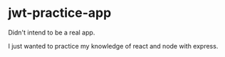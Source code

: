 # jwt-practice-app

Didn't intend to be a real app.

I just wanted to practice my knowledge of react and node with express.
